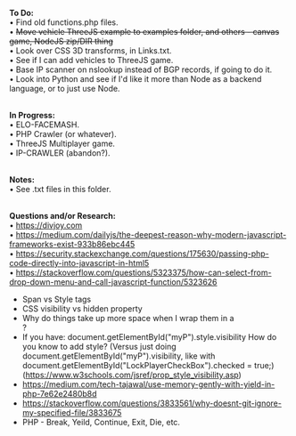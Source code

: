 <strong>To Do:</strong><br/>
• Find old functions.php files.<br/>
• <strike>Move vehicle ThreeJS example to examples folder, and others - canvas game, NodeJS zip/DIR thing</strike><br/>
• Look over CSS 3D transforms, in Links.txt.<br/>
• See if I can add vehicles to ThreeJS game.<br/>
• Base IP scanner on nslookup instead of BGP records, if going to do it.<br/>
• Look into Python and see if I'd like it more than Node as a backend language, or to just use Node.<br/>

<br/><strong>In Progress:</strong><br/>
• ELO-FACEMASH.<br/>
• PHP Crawler (or whatever).<br/>
• ThreeJS Multiplayer game.<br/>
• IP-CRAWLER (abandon?).<br/>

<br/><strong>Notes:</strong><br/>
• See .txt files in this folder.<br/>

<br/><strong>Questions and/or Research:</strong><br/>
• https://divjoy.com<br/>
• https://medium.com/dailyjs/the-deepest-reason-why-modern-javascript-frameworks-exist-933b86ebc445<br/>
• https://security.stackexchange.com/questions/175630/passing-php-code-directly-into-javascript-in-html5<br/>
• https://stackoverflow.com/questions/5323375/how-can-select-from-drop-down-menu-and-call-javascript-function/5323626<br/>
* Span vs Style tags<br/>
* CSS visibility vs hidden property<br/>
* Why do things take up more space when I wrap them in a <code><div></code>?<br/>
* If you have: document.getElementById("myP").style.visibility   How do you know to add style? (Versus just doing document.getElementById("myP").visibility, like with document.getElementById("LockPlayerCheckBox").checked = true;) (https://www.w3schools.com/jsref/prop_style_visibility.asp)<br/>
* https://medium.com/tech-tajawal/use-memory-gently-with-yield-in-php-7e62e2480b8d<br/>
* https://stackoverflow.com/questions/3833561/why-doesnt-git-ignore-my-specified-file/3833675<br/>
* PHP - Break, Yeild, Continue, Exit, Die, etc.